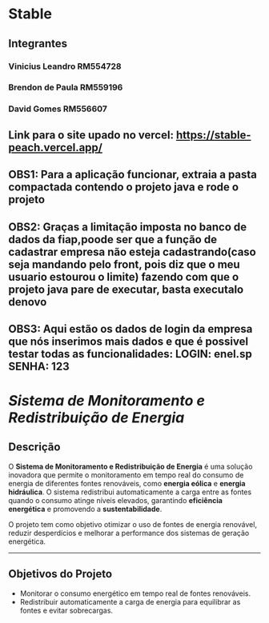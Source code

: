 # **Stable**
## Integrantes

### Vinicius Leandro RM554728
### Brendon de Paula RM559196
### David Gomes RM556607
## Link para o site upado no vercel: https://stable-peach.vercel.app/
## OBS1: Para a aplicação funcionar, extraia a pasta compactada contendo o projeto java e rode o projeto
## OBS2: Graças a limitação imposta no banco de dados da fiap,poode ser que a função de cadastrar empresa não esteja cadastrando(caso seja mandando pelo front, pois diz que o meu usuario estourou o limite) fazendo com que o projeto java pare de executar, basta executalo denovo 
## OBS3: Aqui estão os dados de login da empresa que nós inserimos mais dados e que é possivel testar todas as funcionalidades: LOGIN: enel.sp SENHA: 123
# *Sistema de Monitoramento e Redistribuição de Energia*

## **Descrição**
O **Sistema de Monitoramento e Redistribuição de Energia** é uma solução inovadora que permite o monitoramento em tempo real do consumo de energia de diferentes fontes renováveis, como **energia eólica** e **energia hidráulica**. O sistema redistribui automaticamente a carga entre as fontes quando o consumo atinge níveis elevados, garantindo **eficiência energética** e promovendo a **sustentabilidade**.

O projeto tem como objetivo otimizar o uso de fontes de energia renovável, reduzir desperdícios e melhorar a performance dos sistemas de geração energética.

---

## **Objetivos do Projeto**
- Monitorar o consumo energético em tempo real de fontes renováveis.
- Redistribuir automaticamente a carga de energia para equilibrar as fontes e evitar sobrecargas.



